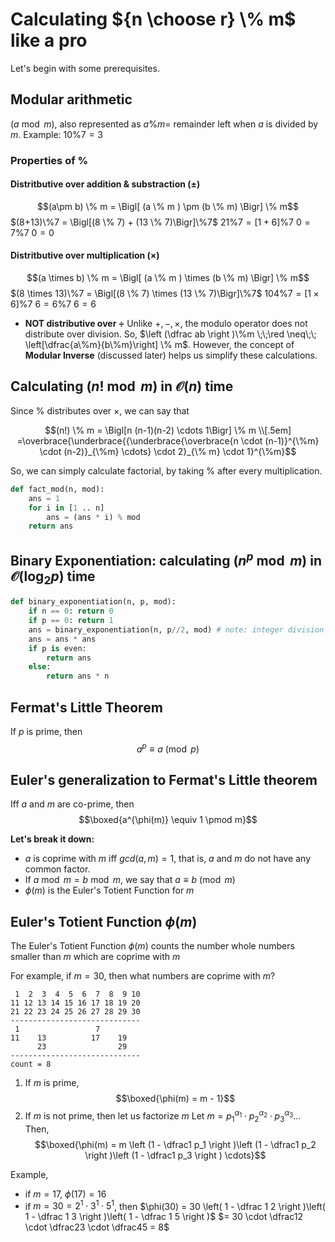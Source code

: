 # Calculating ${n \choose r} \% m$ like a pro

Let's begin with some prerequisites.

## Modular arithmetic

$(a \bmod m)$, also represented as $a \% m =$ remainder left when $a$ is divided by $m$.
Example: $10 \% 7 = 3$

### Properties of $\%$
#### Distritbutive over addition & substraction $(\pm)$
   $$(a\pm b) \% m = \Bigl[ (a \% m ) \pm (b \% m) \Bigr] \% m$$
   $(8+13)\%7 = \Bigl[(8 \% 7) + (13 \% 7)\Bigr]\%7$
$21\%7 = [1 + 6]\%7$
   $0 = 7 \% 7$
   $0 = 0$
#### Distritbutive over multiplication $(\times)$
   $$(a \times b) \% m = \Bigl[ (a \% m ) \times (b \% m) \Bigr] \% m$$
   $(8 \times 13)\%7 = \Bigl[(8 \% 7) \times (13 \% 7)\Bigr]\%7$
   $104 \% 7 = [1 \times 6]\%7$
   $6 = 6 \% 7$
   $6 = 6$
    
- **NOT distributive over $\div$**
    Unlike $+, -, \times$, the modulo operator does not distribute over division.
    So, $\left (\dfrac ab \right )\%m \;\;\red \neq\;\; \left[\dfrac{a\%m}{b\%m}\right] \% m$.
    However, the concept of **Modular Inverse** (discussed later) helps us simplify these calculations.

## Calculating $(n! \bmod m)$ in $\mathcal O(n)$ time

Since $\%$ distributes over $\times$, we can say that

$$(n!) \% m = \Bigl[n (n-1)(n-2) \cdots 1\Bigr] \% m \\[.5em]
=\overbrace{\underbrace{{\underbrace{\overbrace{n \cdot (n-1)}^{\%m} \cdot (n-2)}_{\%m} \cdots} \cdot 2}_{\% m} \cdot 1}^{\%m}$$

So, we can simply calculate factorial, by taking $\%$  after every multiplication.
```python
def fact_mod(n, mod):
    ans = 1
    for i in [1 .. n]
        ans = (ans * i) % mod
    return ans
```

## Binary Exponentiation: calculating $(n^p \bmod m)$ in $\mathcal O(\log_2 p)$ time
```python
def binary_exponentiation(n, p, mod):
    if n == 0: return 0
    if p == 0: return 1
    ans = binary_exponentiation(n, p//2, mod) # note: integer division
    ans = ans * ans
    if p is even:
        return ans
    else:
        return ans * n
```



## Fermat's Little Theorem
If $p$ is prime, then
$$a^p \equiv a \pmod p$$

## Euler's generalization to Fermat's Little theorem

Iff $a$ and $m$ are co-prime, then
$$\boxed{a^{\phi(m)} \equiv 1 \pmod m}$$

**Let's break it down:**
- $a$ is coprime with $m$ iff $gcd(a, m) = 1$, that is, $a$ and $m$ do not have any common factor.
- If $a \bmod m = b \bmod m$, we say that $a \equiv b \pmod m$
- $\phi(m)$ is the Euler's Totient Function for $m$

## Euler's Totient Function $\phi(m)$
The Euler's Totient Function $\phi(m)$ counts the number whole numbers smaller than $m$ which are coprime with $m$

For example, if $m = 30$, then what numbers are coprime with $m$?
```
 1  2  3  4  5  6  7  8  9 10
11 12 13 14 15 16 17 18 19 20
21 22 23 24 25 26 27 28 29 30
-----------------------------
 1                 7
11    13          17    19
      23                29
-----------------------------
count = 8
```

1. If $m$ is prime,
    $$\boxed{\phi(m) = m - 1}$$
2. If $m$ is not prime, then let us factorize $m$
    Let $m = p_1^{\alpha_1} \cdot p_2^{\alpha_2} \cdot p_3^{\alpha_3} \ldots$
    Then,
    $$\boxed{\phi(m) = m \left (1 - \dfrac1 p_1 \right )\left (1 - \dfrac1 p_2 \right )\left (1 - \dfrac1 p_3 \right ) \cdots}$$

Example,
- if $m = 17$, $\phi(17) = 16$
- if $m = 30 = 2^1 \cdot 3^1 \cdot 5^1$, then
    $\phi(30) = 30 \left( 1 - \dfrac 1 2 \right )\left( 1 - \dfrac 1 3 \right )\left( 1 - \dfrac 1 5 \right )$
    $= 30 \cdot \dfrac12 \cdot \dfrac23 \cdot \dfrac45 = 8$
